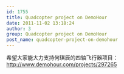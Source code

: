 ```yaml
---
id: 1755
title: Quadcopter project on DemoHour
date: 2011-11-02 13:18:24
author: 3
group: Quadcopter project on DemoHour
post_name: quadcopter-project-on-demohour
---
```


希望大家能大力支持何琪辰的四轴飞行器项目：<http://www.demohour.com/projects/297265>